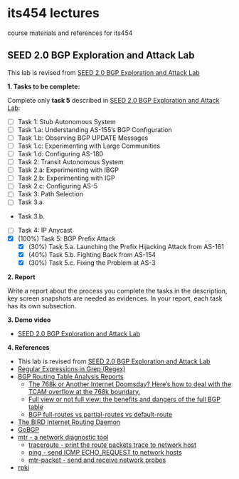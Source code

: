 # its454 lectures

course materials and references for its454

## SEED 2.0 BGP Exploration and Attack Lab

This lab is revised from [SEED 2.0 BGP Exploration and Attack Lab](https://seedsecuritylabs.org/Labs_20.04/Networking/BGP/BGP_Exploration_Attack/)

**1. Tasks to be complete:**

Complete only **task 5** described in [SEED 2.0 BGP Exploration and Attack Lab](./refs/BGPExplorationAttack.pdf):

- [ ]  Task 1: Stub Autonomous System
  - [ ]  Task 1.a: Understanding AS-155’s BGP Configuration
  - [ ]  Task 1.b: Observing BGP UPDATE Messages
  - [ ]  Task 1.c: Experimenting with Large Communities
  - [ ]  Task 1.d: Configuring AS-180
- [ ]  Task 2: Transit Autonomous System
  - [ ]  Task 2.a: Experimenting with IBGP
  - [ ]  Task 2.b: Experimenting with IGP
  - [ ]  Task 2.c: Configuring AS-5
- [ ]  Task 3: Path Selection
  - [ ]  Task 3.a.
  -  Task 3.b.
- [ ] Task 4: IP Anycast
- [x] (100%) Task 5: BGP Prefix Attack
  - [x] (30%) Task 5.a. Launching the Prefix Hijacking Attack from AS-161
  - [x] (40%) Task 5.b. Fighting Back from AS-154
  - [x] (30%) Task 5.c. Fixing the Problem at AS-3

**2. Report**

Write a report about the process you complete the tasks in the description, key screen snapshots are needed as evidences. In your report, each task has its own subsection.


**3. Demo video**
* [SEED 2.0 BGP Exploration and Attack Lab](https://youtu.be/nJa9IcpDIME)

**4. References**
* This lab is revised from [SEED 2.0 BGP Exploration and Attack Lab](https://seedsecuritylabs.org/Labs_20.04/Networking/BGP/BGP_Exploration_Attack/)
* [Regular Expressions in Grep (Regex)](https://linuxize.com/post/regular-expressions-in-grep/)
* [BGP Routing Table Analysis Reports](https://bgp.potaroo.net/)
  * [The 768k or Another Internet Doomsday? Here’s how to deal with the TCAM overflow at the 768k boundary.](https://www.noction.com/blog/768k-day-512k-tcam)
  * [Full view or not full view: the benefits and dangers of the full BGP table](https://www.bgp.us/routing-table/full-bgp-table-benefits-and-dangers/)
  * [BGP full-routes vs partial-routes vs default-route](https://aboutnetworks.net/bgp-full-routes-vs-partial-vs-default/)
* [The BIRD Internet Routing Daemon](https://bird.network.cz/)
* [GoBGP](https://osrg.github.io/gobgp/)
* [mtr - a network diagnostic tool](http://manpages.ubuntu.com/manpages/jammy/man8/mtr.8.html)
  * [traceroute - print the route packets trace to network host](http://manpages.ubuntu.com/manpages/jammy/man1/traceroute.db.1.html)
  * [ping - send ICMP ECHO_REQUEST to network hosts](http://manpages.ubuntu.com/manpages/jammy/man8/ping.8.html)
  * [mtr-packet - send and receive network probes](http://manpages.ubuntu.com/manpages/jammy/man8/mtr-packet.8.html)
* [rpki](https://rpki.readthedocs.io)

